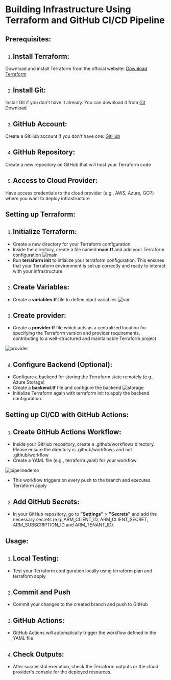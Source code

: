 # Building Infrastructure Using Terraform and GitHub CI/CD Pipeline

## Prerequisites:

1. ## Install Terraform:
Download and install Terraform from the official website: [Download Terraform](https://developer.hashicorp.com/terraform/install)

2. ## Install Git:
Install Git if you don't have it already. You can download it from [Git Download](https://git-scm.com/downloads)

3. ## GitHub Account:
Create a GitHub account if you don't have one: [GitHub](https://git-scm.com/book/en/v2/GitHub-Account-Setup-and-Configuration)

4. ## GitHub Repository:
Create a new repository on GitHub that will host your Terraform code

5. ## Access to Cloud Provider:
Have access credentials to the cloud provider (e.g., AWS, Azure, GCP) where you want to deploy infrastructure

## Setting up Terraform:

1. ## Initialize Terraform:
- Create a new directory for your Terraform configuration.
- Inside the directory, create a file named **main.tf** and add your Terraform configuration
  ![main](https://github.com/praisephs/basic_model/assets/129758959/dabb5700-104b-4923-9492-4088129e936c)
- Run **terraform init** to intialize your terraform configuration. This ensures that your Terraform environment is set up correctly and ready to interact with your infrastructure

2. ## Create Variables:
- Create a **variables.tf** file to define input variables
 ![var](https://github.com/praisephs/basic_model/assets/129758959/da03f33c-2836-4678-9084-e18c5aafc811) 

3. ## Create provider:
- Create a **provider.tf** file which acts as a centralized location for specifying the Terraform version and provider requirements, contributing to a well-structured and maintainable Terraform project
  
![provider](https://github.com/praisephs/basic_model/assets/129758959/37737ff9-8109-4467-94a0-0fea178268e0)

4. ## Configure Backend (Optional):
- Configure a backend for storing the Terraform state remotely (e.g., Azure Storage)
- Create a **backend.tf** file and configure the backend
![storage](https://github.com/praisephs/basic_model/assets/129758959/3ed9e08c-9083-448e-8b73-1e45daa4e23e)
- Initialize Terraform again with terraform init to apply the backend configuration.

## Setting up CI/CD with GitHub Actions:

1. ## Create GitHub Actions Workflow:
- Inside your GitHub repository, create a .github/workflows directory. Please ensure the directory is .github/workflows and not .github/workflow
- Create a YAML file (e.g., terraform.yaml) for your workflow
  
![pipelinedemo](https://github.com/praisephs/basic_model/assets/129758959/02b1b0ba-51ad-4040-8f94-b4281f4079d9)
- This workflow triggers on every push to the branch and executes Terraform apply

2. ## Add GitHub Secrets:
- In your GitHub repository, go to **"Settings"** > **"Secrets"** and add the necessary secrets (e.g.,ARM_CLIENT_ID, ARM_CLIENT_SECRET, ARM_SUBSCRIPTION_ID and ARM_TENANT_ID).

## Usage:
1. ## Local Testing:
- Test your Terraform configuration locally using terraform plan and terraform apply
  
2. ## Commit and Push
- Commit your changes to the created branch and push to GitHub
  
3. ## GitHub Actions:
- GitHub Actions will automatically trigger the workflow defined in the YAML file
  
4. ## Check Outputs:
- After successful execution, check the Terraform outputs or the cloud provider's console for the deployed resources.

